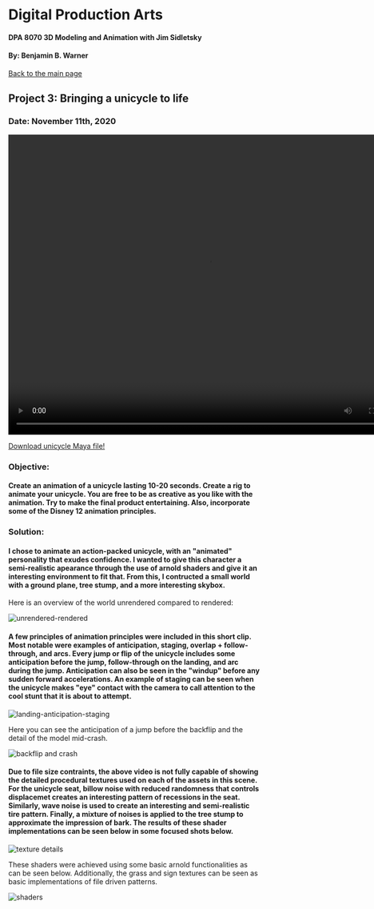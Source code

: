 # Digital Production Arts
#### DPA 8070 3D Modeling and Animation with Jim Sidletsky
#### By: Benjamin B. Warner

[Back to the main page](https://benwarnerdigitalarts.github.io/)

## Project 3: Bringing a unicycle to life
### Date: November 11th, 2020

<video src="https://benwarnerdigitalarts.github.io/dpa8070/unicycleAnimation/render/unicycleVid1.mp4" width="800" height="600" controls preload></video>

[Download unicycle Maya file!](https://benwarnerdigitalarts.github.io/dpa8070/unicycleAnimation/warner-unicycle2.mb)

### Objective:
#### Create an animation of a unicycle lasting 10-20 seconds. Create a rig to animate your unicycle. You are free to be as creative as you like with the animation. Try to make the final product entertaining. Also, incorporate some of the Disney 12 animation principles.

### Solution:
#### I chose to animate an action-packed unicycle, with an "animated" personality that exudes confidence. I wanted to give this character a semi-realistic apearance through the use of arnold shaders and give it an interesting environment to fit that.  From this, I contructed a small world with a ground plane, tree stump, and a more interesting skybox.

Here is an overview of the world unrendered compared to rendered:

![unrendered-rendered](https://benwarnerdigitalarts.github.io/dpa8070/unicycleAnimation/images/unrendered-rendered.PNG)

#### A few principles of animation principles were included in this short clip. Most notable were examples of anticipation, staging, overlap + follow-through, and arcs. Every jump or flip of the unicycle includes some anticipation before the jump, follow-through on the landing, and arc during the jump. Anticipation can also be seen in the "windup" before any sudden forward accelerations. An example of staging can be seen when the unicycle makes "eye" contact with the camera to call attention to the cool stunt that it is about to attempt.

![landing-anticipation-staging](https://benwarnerdigitalarts.github.io/dpa8070/unicycleAnimation/images/landing-anticipation-staging-ex.PNG)

Here you can see the anticipation of a jump before the backflip and the detail of the model mid-crash.

![backflip and crash](https://benwarnerdigitalarts.github.io/dpa8070/unicycleAnimation/images/backflip-crash.PNG)

#### Due to file size contraints, the above video is not fully capable of showing the detailed procedural textures used on each of the assets in this scene. For the unicycle seat, billow noise with reduced randomness that controls displacemet creates an interesting pattern of recessions in the seat. Similarly, wave noise is used to create an interesting and semi-realistic tire pattern. Finally, a mixture of noises is applied to the tree stump to approximate the impression of bark. The results of these shader implementations can be seen below in some focused shots below.

![texture details](https://benwarnerdigitalarts.github.io/dpa8070/unicycleAnimation/images/textureDetails-withSeat.PNG)

These shaders were achieved using some basic arnold functionalities as can be seen below. Additionally, the grass and sign textures can be seen as basic implementations of file driven patterns.

![shaders](https://benwarnerdigitalarts.github.io/dpa8070/unicycleAnimation/images/shadersDetails.PNG)



